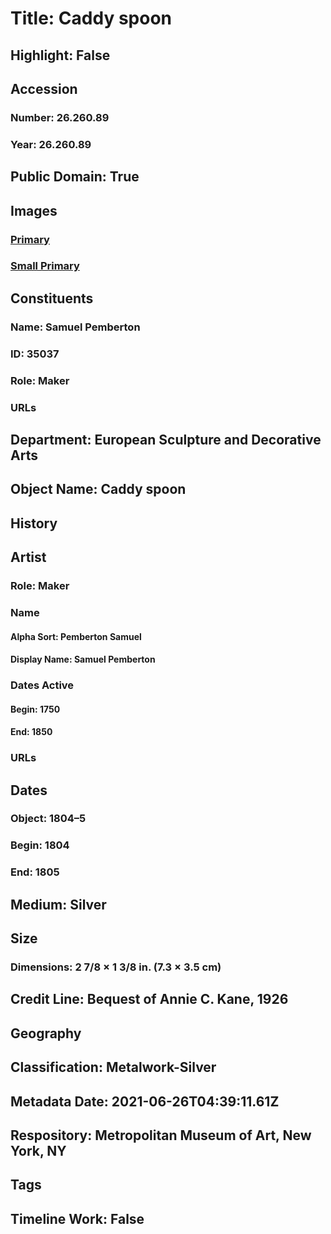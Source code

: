 # Title: Caddy spoon
## Highlight: False
## Accession
### Number: 26.260.89
### Year: 26.260.89
## Public Domain: True
## Images
### [Primary](https://images.metmuseum.org/CRDImages/es/original/66316.jpg)
### [Small Primary](https://images.metmuseum.org/CRDImages/es/web-large/66316.jpg)
## Constituents
### Name: Samuel Pemberton
### ID: 35037
### Role: Maker
### URLs
## Department: European Sculpture and Decorative Arts
## Object Name: Caddy spoon
## History
## Artist
### Role: Maker
### Name
#### Alpha Sort: Pemberton Samuel
#### Display Name: Samuel Pemberton
### Dates Active
#### Begin: 1750
#### End: 1850
### URLs
## Dates
### Object: 1804–5
### Begin: 1804
### End: 1805
## Medium: Silver
## Size
### Dimensions: 2 7/8 × 1 3/8 in. (7.3 × 3.5 cm)
## Credit Line: Bequest of Annie C. Kane, 1926
## Geography
## Classification: Metalwork-Silver
## Metadata Date: 2021-06-26T04:39:11.61Z
## Respository: Metropolitan Museum of Art, New York, NY
## Tags
## Timeline Work: False